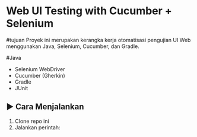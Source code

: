 # Web UI Testing with Cucumber + Selenium
#tujuan 
Proyek ini merupakan kerangka kerja otomatisasi pengujian UI Web menggunakan Java, Selenium, Cucumber, dan Gradle.
 
 #Java
- Selenium WebDriver
- Cucumber (Gherkin)
- Gradle
- JUnit
## ▶️ Cara Menjalankan
1. Clone repo ini
2. Jalankan perintah:
